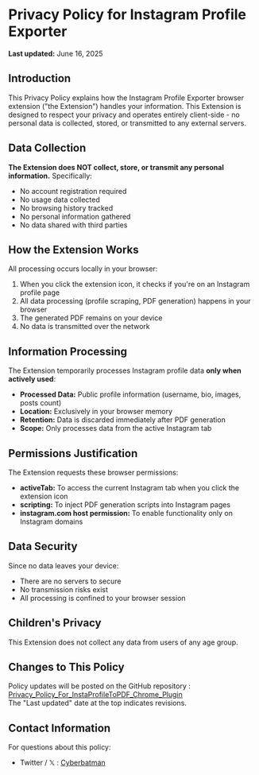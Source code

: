 Privacy Policy for Instagram Profile Exporter
=============================================

**Last updated:** June 16, 2025

Introduction
------------

This Privacy Policy explains how the Instagram Profile Exporter browser extension ("the Extension") handles your information. This Extension is designed to respect your privacy and operates entirely client-side - no personal data is collected, stored, or transmitted to any external servers.

Data Collection
---------------

**The Extension does NOT collect, store, or transmit any personal information.** Specifically:

*   No account registration required
*   No usage data collected
*   No browsing history tracked
*   No personal information gathered
*   No data shared with third parties

How the Extension Works
-----------------------

All processing occurs locally in your browser:

1.  When you click the extension icon, it checks if you're on an Instagram profile page
2.  All data processing (profile scraping, PDF generation) happens in your browser
3.  The generated PDF remains on your device
4.  No data is transmitted over the network

Information Processing
----------------------

The Extension temporarily processes Instagram profile data **only when actively used**:

*   **Processed Data:** Public profile information (username, bio, images, posts count)
*   **Location:** Exclusively in your browser memory
*   **Retention:** Data is discarded immediately after PDF generation
*   **Scope:** Only processes data from the active Instagram tab

Permissions Justification
-------------------------

The Extension requests these browser permissions:

*   **activeTab:** To access the current Instagram tab when you click the extension icon
*   **scripting:** To inject PDF generation scripts into Instagram pages
*   **instagram.com host permission:** To enable functionality only on Instagram domains

Data Security
-------------

Since no data leaves your device:

*   There are no servers to secure
*   No transmission risks exist
*   All processing is confined to your browser session

Children's Privacy
------------------

This Extension does not collect any data from users of any age group.

Changes to This Policy
----------------------

Policy updates will be posted on the GitHub repository : [Privacy_Policy_For_InstaProfileToPDF_Chrome_Plugin](https://github.com/g-h-0-S-t/Privacy_Policy_For_InstaProfileToPDF_Chrome_Plugin)  
The "Last updated" date at the top indicates revisions.

Contact Information
-------------------

For questions about this policy:

*   Twitter / 𝕏 : [Cyberbatman](https://x.com/cyberbatman_)
